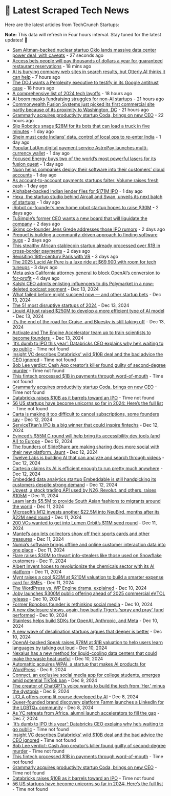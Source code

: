 
# 📰 Latest Scraped Tech News

Here are the latest articles from TechCrunch Startups:

**Note:** This data will refresh in Four hours interval. Stay tuned for the latest updates! 🔄
- [Sam Altman-backed nuclear startup Oklo lands massive data center power deal, with caveats](https://techcrunch.com/2024/12/18/sam-altman-backed-nuclear-startup-oklo-lands-massive-data-center-power-deal-with-caveats/) - 27 seconds ago
- [Access bets people will pay thousands of dollars a year for guaranteed restaurant reservations](https://techcrunch.com/2024/12/18/access-bets-people-will-pay-thousands-of-dollars-for-guaranteed-restaurant-reservations/) - 18 mins ago
- [AI is burying company web sites in search results, but Otterly.AI thinks it can help](https://techcrunch.com/2024/12/18/ai-is-burying-company-web-sites-in-search-results-but-otterly-ai-thinks-it-can-help/) - 7 hours ago
- [The DOJ wants a Perplexity executive to testify in its Google antitrust case](https://techcrunch.com/2024/12/17/the-doj-wants-a-perplexity-executive-to-testify-in-its-google-antitrust-case/) - 18 hours ago
- [A comprehensive list of 2024 tech layoffs](https://techcrunch.com/2024/12/17/tech-layoffs-2024-list/) - 18 hours ago
- [AI boom masks fundraising struggles for non-AI startups](https://techcrunch.com/2024/12/17/ai-boom-masks-fundraising-struggles-for-non-ai-startups/) - 21 hours ago
- [Commonwealth Fusion Systems just picked its first commercial site partly because of its proximity to Washington, DC](https://techcrunch.com/2024/12/17/commonwealth-fusion-systems-just-picked-its-first-commercial-site-partly-because-of-its-proximity-to-washington-d-c/) - 21 hours ago
- [Grammarly acquires productivity startup Coda, brings on new CEO](https://techcrunch.com/2024/12/17/grammarly-acquires-productivity-startup-coda-brings-on-new-ceo/) - 22 hours ago
- [Slip Robotics snags $28M for its bots that can load a truck in five minutes](https://techcrunch.com/2024/12/17/slip-robotics-snags-28m-for-its-bots-that-can-load-a-truck-in-five-minutes/) - 1 day ago
- [Shein must cede Indians’ data, control of local ops to re-enter India](https://techcrunch.com/2024/12/17/shein-must-cede-indians-data-control-of-local-ops-to-re-enter-india/) - 1 day ago
- [Popular LatAm digital payment service AstroPay launches multi-currency wallet](https://techcrunch.com/2024/12/17/popular-latam-digital-payment-service-astropay-launches-multi-currency-wallet/) - 1 day ago
- [Focused Energy buys two of the world’s most powerful lasers for its fusion quest](https://techcrunch.com/2024/12/17/focused-energy-buys-two-of-the-worlds-most-powerful-lasers-for-its-fusion-quest/) - 1 day ago
- [Nuon helps companies deploy their software into their customers’ cloud accounts](https://techcrunch.com/2024/12/17/nuon-helps-companies-deploy-their-software-into-their-customers-cloud-accounts/) - 1 day ago
- [As account-to-account payments startups falter, Volume raises fresh cash](https://techcrunch.com/2024/12/17/while-some-account-to-account-payments-players-falter-volume-raises-fresh-cash/) - 1 day ago
- [Alphabet-backed Indian lender files for $171M IPO](https://techcrunch.com/2024/12/17/aye-finance-ipo/) - 1 day ago
- [Hexa, the startup studio behind Aircall and Swan, unveils its next batch of startups](https://techcrunch.com/2024/12/16/hexa-the-startup-studio-behind-aircall-and-swan-unveils-its-next-batch-of-startups/) - 1 day ago
- [iRobot co-founder’s new home robot startup hopes to raise $30M](https://techcrunch.com/2024/12/16/irobot-co-founders-new-home-robot-startup-hopes-to-raise-30m/) - 2 days ago
- [TuSimple’s former CEO wants a new board that will liquidate the company](https://techcrunch.com/2024/12/16/tusimple-drama-heats-up-ahead-of-pivotal-shareholder-meeting/) - 2 days ago
- [Skims co-founder Jens Grede addresses those IPO rumors](https://techcrunch.com/2024/12/16/skims-co-founder-jens-grede-addresses-those-ipo-rumors/) - 2 days ago
- [Prequel is building a community-driven approach to finding software bugs](https://techcrunch.com/2024/12/16/prequel-is-building-a-community-driven-approach-to-finding-software-bugs/) - 2 days ago
- [This stealthy African stablecoin startup already processed over $1B in cross-border payments](https://techcrunch.com/2024/12/16/this-stealthy-african-stablecoin-startup-already-processed-over-1b-in-cross-border-payments/) - 2 days ago
- [Revisiting 19th-century Paris with VR](https://techcrunch.com/2024/12/15/revisiting-19th-century-paris-with-vr/) - 3 days ago
- [The 2025 Lucid Air Pure is a luxe ride at $69,900 with room for tech tuneups](https://techcrunch.com/2024/12/15/the-2025-lucid-air-pure-is-a-luxe-ride-at-69900-with-room-for-tech-tune-ups/) - 3 days ago
- [Meta asks California attorney general to block OpenAI’s conversion to for-profit](https://techcrunch.com/2024/12/14/meta-asks-california-attorney-general-to-block-openais-conversion-to-for-profit/) - 4 days ago
- [Kalshi CEO admits enlisting influencers to dis Polymarket in a now-deleted podcast segment](https://techcrunch.com/2024/12/13/kalshi-ceo-admits-enlisting-influencers-to-dis-polymarket-in-a-now-deleted-podcast-segment/) - Dec 13, 2024
- [What failed before might succeed now — and other startup bets](https://techcrunch.com/2024/12/13/what-failed-before-might-succeed-now-or-fail-again-and-other-startup-bets/) - Dec 13, 2024
- [The 51 most disruptive startups of 2024](https://techcrunch.com/2024/12/13/the-51-most-disruptive-startups-of-2024/) - Dec 13, 2024
- [Liquid AI just raised $250M to develop a more efficient type of AI model](https://techcrunch.com/2024/12/13/liquid-ai-just-raised-250m-to-develop-a-more-efficient-type-of-ai-model/) - Dec 13, 2024
- [It’s the end of the road for Cruise, and Bluesky is still taking off](https://techcrunch.com/podcast/its-the-end-of-the-road-for-cruise-and-bluesky-is-still-taking-off/) - Dec 13, 2024
- [Activate and The Engine Accelerator team up to train scientists to become founders ](https://techcrunch.com/2024/12/13/activate-and-the-engine-accelerator-team-up-to-train-scientists-to-become-founders/) - Dec 13, 2024
- [‘It’s dumb to IPO this year’: Databricks CEO explains why he’s waiting to go public](https://techcrunch.com/2024/12/17/its-dumb-to-ipo-this-year-databricks-ceo-explains-why-hes-waiting-to-go-public/) - Time not found
- [Insight VC describes Databricks’ wild $10B deal and the bad advice the CEO ignored](https://techcrunch.com/2024/12/17/insight-vc-describes-databricks-wild-10b-deal-and-the-bad-advice-the-ceo-ignored/) - Time not found
- [Bob Lee verdict: Cash App creator’s killer found guilty of second-degree murder](https://techcrunch.com/2024/12/17/bob-lee-verdict-cash-app-creators-killer-found-guilty-of-second-degree-murder/) - Time not found
- [This fintech processed $1B in payments through word-of-mouth](https://techcrunch.com/2024/12/17/this-fintech-processed-1b-in-payments-through-word-of-mouth/) - Time not found
- [Grammarly acquires productivity startup Coda, brings on new CEO](https://techcrunch.com/2024/12/17/grammarly-acquires-productivity-startup-coda-brings-on-new-ceo/) - Time not found
- [Databricks raises $10B as it barrels toward an IPO](https://techcrunch.com/2024/12/17/databricks-raises-10b-as-it-barrels-toward-an-ipo/) - Time not found
- [56 US startups have become unicorns so far in 2024: Here’s the full list](https://techcrunch.com/2024/12/16/38-startups-have-become-unicorns-so-far-in-2024-heres-the-full-list/) - Time not found
- [Carta is making it too difficult to cancel subscriptions, some founders say](https://techcrunch.com/2024/12/12/carta-is-making-it-too-difficult-to-cancel-subscriptions-some-founders-say/) - Dec 12, 2024
- [ServiceTitan’s IPO is a big winner that could inspire fintechs](https://techcrunch.com/2024/12/12/servicetitans-ipo-is-a-big-winner-that-could-inspire-fintechs/) - Dec 12, 2024
- [Evinced’s $55M C round will help bring its accessibility dev tools (and AI) to Europe](https://techcrunch.com/2024/12/12/evinceds-55m-c-round-will-help-bring-its-accessibility-dev-tools-and-ai-to-europe/) - Dec 12, 2024
- [The founders of SlideShare are making sharing docs more social with their new platform, Jaunt](https://techcrunch.com/2024/12/12/the-founders-of-slideshare-are-making-sharing-docs-more-social-with-their-new-platform-jauntthe-founders-of-slideshare-are-making-sharing-docs-more-social-with-their-new-platform-jaunt/) - Dec 12, 2024
- [Twelve Labs is building AI that can analyze and search through videos](https://techcrunch.com/2024/12/12/twelve-labs-is-building-ai-that-can-analyze-and-search-through-videos/) - Dec 12, 2024
- [Cartesia claims its AI is efficient enough to run pretty much anywhere](https://techcrunch.com/2024/12/12/cartesia-claims-its-ai-is-efficient-enough-to-run-pretty-much-anywhere/) - Dec 12, 2024
- [Embedded data analytics startup Embeddable is still handpicking its customers despite strong demand](https://techcrunch.com/2024/12/12/embedded-data-analytics-startup-embeddable-is-still-handpicking-its-customers-despite-strong-demand/) - Dec 12, 2024
- [Upvest, a stock trading API used by N26, Revolut, and others, raises $105M](https://techcrunch.com/2024/12/11/upvest-a-stock-trading-api-used-by-n26-revolut-and-others-raises-105-million/) - Dec 11, 2024
- [Laam lands $5.5M to provide South Asian fashions to migrants around the world](https://techcrunch.com/2024/12/11/laam-lands-5-5m-to-provide-south-asian-fashions-to-migrants-around-the-world/) - Dec 11, 2024
- [Microsoft’s M12 invests another $22.5M into NeuBird, months after its $22M seed round](https://techcrunch.com/2024/12/11/microsofts-m12-invests-another-22-5m-into-nuebird-months-after-its-22m-seed-round/) - Dec 11, 2024
- [200 VCs wanted to get into Lumen Orbit’s $11M seed round](https://techcrunch.com/2024/12/11/200-vcs-wanted-to-get-into-lumen-orbits-11m-seed-round/) - Dec 11, 2024
- [Mantel’s app lets collectors show off their sports cards and other treasures](https://techcrunch.com/2024/12/11/mantels-app-launches-for-collectors-to-show-off-their-sports-cards-and-other-treasuresmantels-app-launches-for-collectors-to-show-off-their-sports-cards-and-other-treasures/) - Dec 11, 2024
- [Numia’s software brings offline and online customer interaction data into one place](https://techcrunch.com/2024/12/11/numias-software-brings-offline-and-online-customer-interaction-data-into-one-place/) - Dec 11, 2024
- [Flare raises $30M to thwart info-stealers like those used on Snowflake customers](https://techcrunch.com/2024/12/11/flare-raises-30m-to-thwart-info-stealers-like-those-used-on-snowflake-customers/) - Dec 11, 2024
- [Albert Invent hopes to revolutionize the chemicals sector with its AI platform](https://techcrunch.com/2024/12/11/albert-invent-hopes-to-revolutionize-the-chemicals-sector-with-its-ai-platform/) - Dec 11, 2024
- [Mynt raises a cool $23M at $210M valuation to build a smarter expense card for SMEs](https://techcrunch.com/2024/12/11/mynt-raises-a-cool-23m-on-a-210m-valuation-to-build-a-smarter-expense-card-for-smes/) - Dec 11, 2024
- [The WordPress vs. WP Engine drama, explained](https://techcrunch.com/2024/12/10/wordpress-vs-wp-engine-drama-explained/) - Dec 10, 2024
- [Joby launches $300M public offering ahead of 2025 commercial eVTOL release](https://techcrunch.com/2024/12/10/joby-launches-200m-public-offering-ahead-of-2025-commercial-evtol-release/) - Dec 10, 2024
- [Former Bonobos founder is rethinking social media](https://techcrunch.com/podcast/former-bonobos-founder-is-rethinking-social-media/) - Dec 10, 2024
- [A new disclosure shows, again, how badly Tiger’s ‘spray and pray’ fund performed](https://techcrunch.com/2024/12/10/a-new-disclosure-shows-again-how-badly-tigers-pray-and-spray-fund-performed/) - Dec 10, 2024
- [Stainless helps build SDKs for OpenAI, Anthropic, and Meta](https://techcrunch.com/2024/12/10/stainless-helps-build-sdks-for-openai-anthropic-and-meta/) - Dec 10, 2024
- [A new wave of desalination startups argues that deeper is better](https://techcrunch.com/2024/12/10/a-new-wave-of-desalination-startups-argues-that-deeper-is-better/) - Dec 10, 2024
- [OpenAI-backed Speak raises $78M at $1B valuation to help users learn languages by talking out loud](https://techcrunch.com/2024/12/10/openai-backed-speak-raises-78m-at-1b-valuation-to-help-users-learn-languages-by-talking-out-loud/) - Dec 10, 2024
- [Nexalus has a new method for liquid-cooling data centers that could make the waste heat useful](https://techcrunch.com/2024/12/10/nexalus-has-a-new-method-for-liquid-cooling-data-centers-that-could-make-the-waste-heat-useful/) - Dec 10, 2024
- [Automattic acquires WPAI, a startup that makes AI products for WordPress](https://techcrunch.com/2024/12/09/automattic-acquires-wpai-a-startup-that-creates-ai-solutions-for-wordpress/) - Dec 9, 2024
- [Connyct, an exclusive social media app for college students, emerges amid potential TikTok ban](https://techcrunch.com/2024/12/09/connyct-an-exclusive-social-media-app-for-college-students-emerges-amid-potential-tiktok-ban/) - Dec 9, 2024
- [The creator of ChatGPT’s voice wants to build the tech from ‘Her,’ minus the dystopia](https://techcrunch.com/2024/12/09/the-creator-of-chatgpts-voice-wants-to-build-the-tech-from-her-minus-the-dystopia/) - Dec 9, 2024
- [UCLA offers comp lit course developed by AI](https://techcrunch.com/2024/12/08/ucla-offers-comp-lit-course-developed-by-ai/) - Dec 8, 2024
- [Queer-founded brand discovery platform Famm launches a LinkedIn for the LGBTQ+ community](https://techcrunch.com/2024/12/08/queer-founded-brand-discovery-platform-famm-launches-a-linkedin-for-lgbtq-community/) - Dec 8, 2024
- [As YC retreats from Africa, alumni launch accelerators to fill the gap](https://techcrunch.com/2024/12/07/as-yc-retreats-from-africa-alumni-launch-accelerators-to-fill-the-gap/) - Dec 7, 2024
- [‘It’s dumb to IPO this year’: Databricks CEO explains why he’s waiting to go public](https://techcrunch.com/2024/12/17/its-dumb-to-ipo-this-year-databricks-ceo-explains-why-hes-waiting-to-go-public/) - Time not found
- [Insight VC describes Databricks’ wild $10B deal and the bad advice the CEO ignored](https://techcrunch.com/2024/12/17/insight-vc-describes-databricks-wild-10b-deal-and-the-bad-advice-the-ceo-ignored/) - Time not found
- [Bob Lee verdict: Cash App creator’s killer found guilty of second-degree murder](https://techcrunch.com/2024/12/17/bob-lee-verdict-cash-app-creators-killer-found-guilty-of-second-degree-murder/) - Time not found
- [This fintech processed $1B in payments through word-of-mouth](https://techcrunch.com/2024/12/17/this-fintech-processed-1b-in-payments-through-word-of-mouth/) - Time not found
- [Grammarly acquires productivity startup Coda, brings on new CEO](https://techcrunch.com/2024/12/17/grammarly-acquires-productivity-startup-coda-brings-on-new-ceo/) - Time not found
- [Databricks raises $10B as it barrels toward an IPO](https://techcrunch.com/2024/12/17/databricks-raises-10b-as-it-barrels-toward-an-ipo/) - Time not found
- [56 US startups have become unicorns so far in 2024: Here’s the full list](https://techcrunch.com/2024/12/16/38-startups-have-become-unicorns-so-far-in-2024-heres-the-full-list/) - Time not found